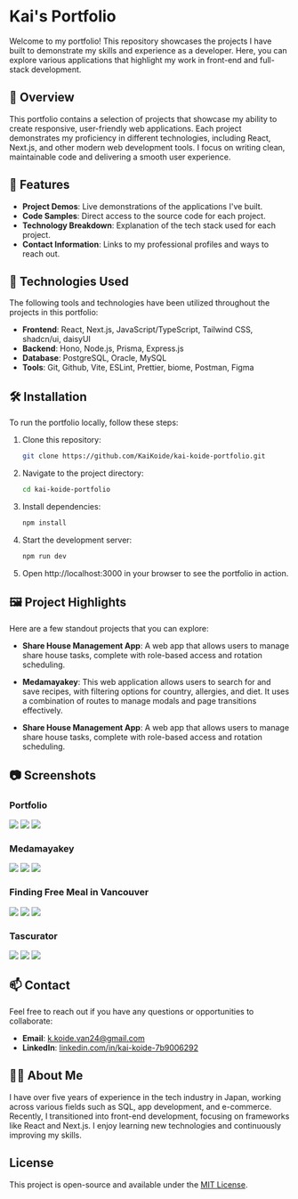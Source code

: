 # Kai's Portfolio

Welcome to my portfolio! This repository showcases the projects I have built to demonstrate my skills and experience as a developer. Here, you can explore various applications that highlight my work in front-end and full-stack development.

## 📝 Overview

This portfolio contains a selection of projects that showcase my ability to create responsive, user-friendly web applications. Each project demonstrates my proficiency in different technologies, including React, Next.js, and other modern web development tools. I focus on writing clean, maintainable code and delivering a smooth user experience.

## 🌟 Features

- **Project Demos**: Live demonstrations of the applications I've built.
- **Code Samples**: Direct access to the source code for each project.
- **Technology Breakdown**: Explanation of the tech stack used for each project.
- **Contact Information**: Links to my professional profiles and ways to reach out.

## 🚀 Technologies Used

The following tools and technologies have been utilized throughout the projects in this portfolio:

- **Frontend**: React, Next.js, JavaScript/TypeScript, Tailwind CSS, shadcn/ui, daisyUI
- **Backend**: Hono, Node.js, Prisma, Express.js
- **Database**: PostgreSQL, Oracle, MySQL
- **Tools**: Git, Github, Vite, ESLint, Prettier, biome, Postman, Figma

## 🛠️ Installation

To run the portfolio locally, follow these steps:

1. Clone this repository:

   ```bash
   git clone https://github.com/KaiKoide/kai-koide-portfolio.git
   ```

2. Navigate to the project directory:

   ```bash
   cd kai-koide-portfolio
   ```

3. Install dependencies:

   ```bash
   npm install
   ```

4. Start the development server:
   ```bash
   npm run dev
   ```

5. Open http://localhost:3000 in your browser to see the portfolio in action.

## 🖼️ Project Highlights

Here are a few standout projects that you can explore:

- **Share House Management App**: A web app that allows users to manage share house tasks, complete with role-based access and rotation scheduling.

- **Medamayakey**: This web application allows users to search for and save recipes, with filtering options for country, allergies, and diet. It uses a combination of routes to manage modals and page transitions effectively.

- **Share House Management App**: A web app that allows users to manage share house tasks, complete with role-based access and rotation scheduling.

## 📷 Screenshots

### Portfolio
<img src="./public/images/portfolio-1.webp" />
<img src="./public/images/portfolio-2.webp" />
<img src="./public/images/portfolio-3.webp" />

### Medamayakey
<img src="./public/images/project1-1.webp" />
<img src="./public/images/project1-2.webp" />
<img src="./public/images/project1-3.webp" />

### Finding Free Meal in Vancouver
<img src="./public/images/project2-1.webp" />
<img src="./public/images/project2-2.webp" />
<img src="./public/images/project2-3.webp" />

### Tascurator
<img src="./public/images/project3-1.webp" />
<img src="./public/images/project3-2.webp" />
<img src="./public/images/project3-5.webp" />

## 📫 Contact

Feel free to reach out if you have any questions or opportunities to collaborate:

- **Email**: k.koide.van24@gmail.com
- **LinkedIn**: [linkedin.com/in/kai-koide-7b9006292](https://www.linkedin.com/in/kai-koide-7b9006292/)

## 🧑‍💻 About Me

I have over five years of experience in the tech industry in Japan, working across various fields such as SQL, app development, and e-commerce. Recently, I transitioned into front-end development, focusing on frameworks like React and Next.js. I enjoy learning new technologies and continuously improving my skills.

## License

This project is open-source and available under the [MIT License](LICENSE).
